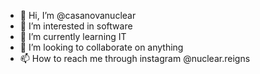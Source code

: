 - 👋 Hi, I’m @casanovanuclear
- 👀 I’m interested in software 
- 🌱 I’m currently learning IT
- 💞️ I’m looking to collaborate on anything
- 📫 How to reach me through instagram @nuclear.reigns

<!---
casanovanuclear/casanovanuclear is a ✨ special ✨ repository because its `README.md` (this file) appears on your GitHub profile.
You can click the Preview link to take a look at your changes.
--->
